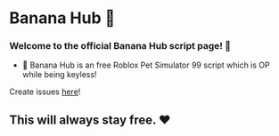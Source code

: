 # Banana Hub 🍌
### Welcome to the official Banana Hub script page! 🍌

- 🍌 Banana Hub is an free Roblox Pet Simulator 99 script which is OP while being keyless!

Create issues [here](https://github.com/novalitic/Banana-Hub-PS99-Script-OP/issues)!

## This will always stay free. ❤️
